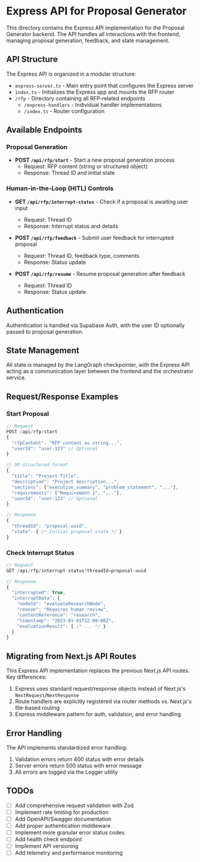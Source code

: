 # Express API for Proposal Generator

This directory contains the Express API implementation for the Proposal Generator backend. The API handles all interactions with the frontend, managing proposal generation, feedback, and state management.

## API Structure

The Express API is organized in a modular structure:

- `express-server.ts` - Main entry point that configures the Express server
- `index.ts` - Initializes the Express app and mounts the RFP router
- `/rfp` - Directory containing all RFP-related endpoints
  - `/express-handlers` - Individual handler implementations
  - `/index.ts` - Router configuration

## Available Endpoints

### Proposal Generation

- **POST `/api/rfp/start`** - Start a new proposal generation process
  - Request: RFP content (string or structured object)
  - Response: Thread ID and initial state

### Human-in-the-Loop (HITL) Controls

- **GET `/api/rfp/interrupt-status`** - Check if a proposal is awaiting user input

  - Request: Thread ID
  - Response: Interrupt status and details

- **POST `/api/rfp/feedback`** - Submit user feedback for interrupted proposal

  - Request: Thread ID, feedback type, comments
  - Response: Status update

- **POST `/api/rfp/resume`** - Resume proposal generation after feedback
  - Request: Thread ID
  - Response: Status update

## Authentication

Authentication is handled via Supabase Auth, with the user ID optionally passed to proposal generation.

## State Management

All state is managed by the LangGraph checkpointer, with the Express API acting as a communication layer between the frontend and the orchestrator service.

## Request/Response Examples

### Start Proposal

```typescript
// Request
POST /api/rfp/start
{
  "rfpContent": "RFP content as string...",
  "userId": "user-123" // Optional
}

// OR structured format
{
  "title": "Project Title",
  "description": "Project description...",
  "sections": ["executive_summary", "problem_statement", "..."],
  "requirements": ["Requirement 1", "..."],
  "userId": "user-123" // Optional
}

// Response
{
  "threadId": "proposal-uuid",
  "state": { /* Initial proposal state */ }
}
```

### Check Interrupt Status

```typescript
// Request
GET /api/rfp/interrupt-status?threadId=proposal-uuid

// Response
{
  "interrupted": true,
  "interruptData": {
    "nodeId": "evaluateResearchNode",
    "reason": "Requires human review",
    "contentReference": "research",
    "timestamp": "2023-01-01T12:00:00Z",
    "evaluationResult": { /* ... */ }
  }
}
```

## Migrating from Next.js API Routes

This Express API implementation replaces the previous Next.js API routes. Key differences:

1. Express uses standard request/response objects instead of Next.js's `NextRequest`/`NextResponse`
2. Route handlers are explicitly registered via router methods vs. Next.js's file-based routing
3. Express middleware pattern for auth, validation, and error handling

## Error Handling

The API implements standardized error handling:

1. Validation errors return 400 status with error details
2. Server errors return 500 status with error message
3. All errors are logged via the Logger utility

## TODOs

- [ ] Add comprehensive request validation with Zod
- [ ] Implement rate limiting for production
- [ ] Add OpenAPI/Swagger documentation
- [ ] Add proper authentication middleware
- [ ] Implement more granular error status codes
- [ ] Add health check endpoint
- [ ] Implement API versioning
- [ ] Add telemetry and performance monitoring
